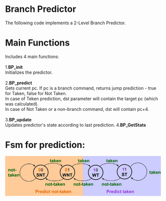 # Branch Predictor
The following code implements a 2-Level Branch Predictor. <br /> 

# Main Functions
Includes 4 main functions:<br /><br />
1.**BP_init** <br />
Initializes the predictor.<br /><br />
2.**BP_predict** <br />
Gets current pc. If pc is a branch command, returns jump prediction - true for Taken, false for Not Taken. <br />
In case of Teken prediction, dst parameter will contain the target pc (which was calculated).<br />
In case of Not Taken or a non-branch command, dst will contain pc+4.<br /><br />
3.**BP_update**<br />
Updates predictor's state according to last prediction.
4.**BP_GetStats**<br />

# Fsm for prediction:
<img src="https://github.com/noimoshe/Branch-Predictor/blob/main/fsmStates.JPG">
